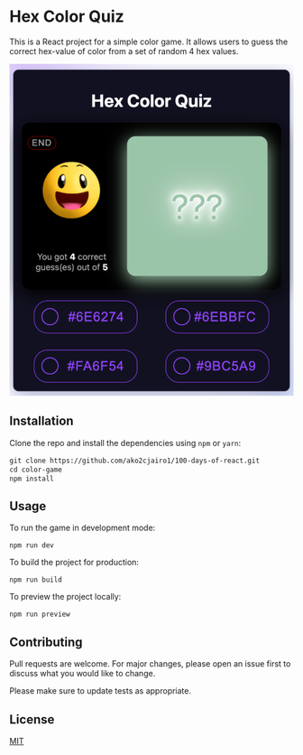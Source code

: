 # Hex Color Quiz

This is a React project for a simple color game. It allows users to guess the correct hex-value of color from a set of random 4 hex values.

![Hex Color Quiz screenshot](https://github.com/ako2cjairo1/100-days-of-react/blob/master/color-game/screenshot/Hex%20Game%20Quiz.png)

## Installation

Clone the repo and install the dependencies using `npm` or `yarn`:

```
git clone https://github.com/ako2cjairo1/100-days-of-react.git
cd color-game
npm install
```

## Usage

To run the game in development mode:

```
npm run dev
```

To build the project for production:

```
npm run build
```

To preview the project locally:

```
npm run preview
```

## Contributing

Pull requests are welcome. For major changes, please open an issue first to discuss what you would like to change.

Please make sure to update tests as appropriate.

## License

[MIT](https://choosealicense.com/licenses/mit/)
